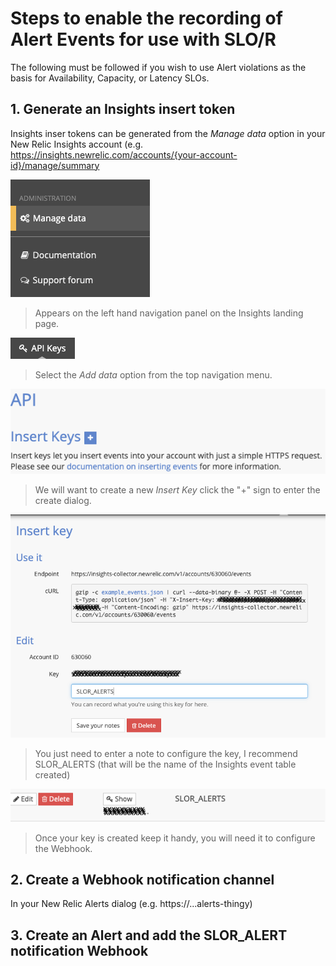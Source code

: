 # Steps to enable the recording of Alert Events for use with SLO/R
The following must be followed if you wish to use Alert violations as the basis for Availability, Capacity, or Latency SLOs.

## 1. Generate an Insights insert token

Insights inser tokens can be generated from the _Manage data_ option in your New Relic Insights account (e.g. https://insights.newrelic.com/accounts/{your-account-id}/manage/summary 

![Screenshot #9](screenshots/screenshot_09.png)
> Appears on the left hand navigation panel on the Insights landing page.

![Screenshot #11](screenshots/screenshot_11.png)
> Select the _Add data_ option from the top navigation menu.

![Screenshot #12](screenshots/screenshot_12.png)
> We will want to create a new _Insert Key_ click the "+" sign to enter the create dialog.

![Screenshot #13](screenshots/screenshot_13.png)
> You just need to enter a note to configure the key, I recommend SLOR_ALERTS (that will be the name of the Insights event table created)

![Screenshot #14](screenshots/screenshot_14.png)
> Once your key is created keep it handy, you will need it to configure the Webhook.


## 2. Create a Webhook notification channel

In your New Relic Alerts dialog (e.g. https://...alerts-thingy) 


## 3. Create an Alert and add the SLOR_ALERT notification Webhook

